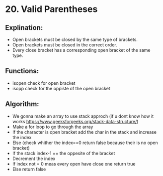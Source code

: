 # 20. Valid Parentheses
 ## Explination:

 - Open brackets must be closed by the same type of brackets.
 - Open brackets must be closed in the correct order.
 - Every close bracket has a corresponding open bracket of the same type.  

 ## Functions:

 - isopen check for open bracket
 - isopp check for the oppiste of the open bracket

 ## Algorithm:

 - We gonna make an array to use stack approch (if u dont know how it works https://www.geeksforgeeks.org/stack-data-structure/)
 - Make a for loop to go through the array
  - If the character is open bracket add the char in the stack and increase the index
  - Else (check whither the index==0 return false because their is no open bracket)
  - If the stack index-1 == the oppesite of the bracket 
  - Decrement the index
 - If index not = 0 meas every open have close one return true
 - Else return false

